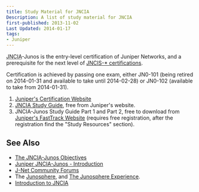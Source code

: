 ```yaml
---
title: Study Material for JNCIA
Description: A list of study material for JNCIA
first-published: 2013-11-02
Last Updated: 2014-01-17
tags:
- Juniper
---
```


<abbr title='Juniper Networks Certified Internet Associate'>JNCIA</abbr>-Junos 
is the entry-level certification of Juniper Networks, and a prerequisite for 
the next level of [JNCIS-* certifications](https://www.juniper.net/us/en/training/certification/certification-tracks/).

Certification is achieved by passing one exam, either JN0-101 (being 
retired on 2014-01-31 and available to take until 2014-02-28) or 
JN0-102 (available to take from 2014-01-31).

1.  [Juniper's Certification Website](http://www.juniper.net/us/en/training/certification/)
2.  [JNCIA Study Guide](https://www.juniper.net/us/en/training/certification/JNCIA_studyguide.pdf), free from Juniper's website.
3.  JNCIA-Junos Study Guide Part 1 and Part 2, free to download from 
    [Juniper's FastTrack Website](https://learningportal.juniper.net/juniper/user_fasttrack_home.aspx) 
    (requires free registration, after the registration find the "Study 
    Resources" section).

See Also
--------

*   [The JNCIA-Junos Objectives](https://www.juniper.net/us/en/training/certification/resources_jnciajunos.html)
*   [Juniper JNCIA-Junos - Introduction](http://www.gns3.net/labs/juniper/jncia-junos/introduction-to-the-certification/)
*   [J-Net Community Forums](http://forums.juniper.net/)
*   The [Junosphere](https://learningportal.juniper.net/juniper/user_activity_info.aspx?id=5735), and 
    [The Junosphere Experience](https://markom.info/2012/02/the-junosphere-experience-part-one-getting-access/).
*   [Introduction to JNCIA](http://www.itcertificationmaster.com/jncia-junos/)
